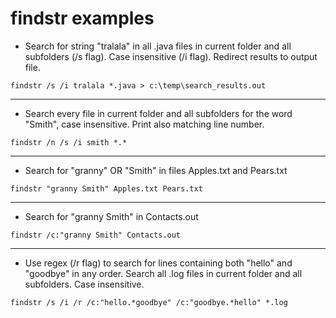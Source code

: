 # findstr examples

+ Search for string "tralala" in all .java files in current folder and all subfolders (/s flag). Case insensitive (/i flag). Redirect results to output file.
```
findstr /s /i tralala *.java > c:\temp\search_results.out
```

-----------------------------

+ Search every file in current folder and all subfolders for the word "Smith", case insensitive. Print also matching line number.
```
findstr /n /s /i smith *.*
```

-----------------------------

+ Search for "granny" OR "Smith" in files Apples.txt and Pears.txt
```
findstr "granny Smith" Apples.txt Pears.txt 
```

-----------------------------

+ Search for "granny Smith" in Contacts.out
```
findstr /c:"granny Smith" Contacts.out
```

-----------------------------

+ Use regex (/r flag) to search for lines containing both "hello" and "goodbye" in any order. Search all .log files in current folder and all subfolders. Case insensitive.
```
findstr /s /i /r /c:"hello.*goodbye" /c:"goodbye.*hello" *.log
```
